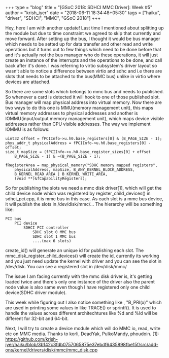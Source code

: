 +++
type = "blog"
title = "[GSoC 2018: SDHCI MMC Driver]: Week #5"
author = "krish_iyer"
date = "2018-06-11 18:34:48+05:30"
tags = ["haiku", "driver", "SDHCI", "MMC", "GSoC 2018"]
+++

Hey, here I am with another update! Last time I mentioned about splitting up the module but due to time constraint we agreed to skip that currently and move 
forward. After setting up the bus, I thought it would be bus manager which needs to be setted up for data transfer and other read and write operations but it turns 
out to few things which need to be done before that and it's actually not the bus manager who do these operations, it will just create an instance of the 
interrupts and the operations to be done, and call back after it's done. I was referring to virtio subsystem's driver layout so wasn’t able to notice a difference 
between virtio and sdhc and i.e there are slots that needs to be attached to the bus(MMC bus) unlike in virtio where devices are attached.

So there are some slots which belongs to mmc bus and needs to published. So whenever a card is detected it will hook to one of those published slot. Bus manager 
will map physical address into virtual memory. Now there are two ways to do this one is MMU(memory management unit), this maps virtual memory addresses to physical 
addresses and another is IOMMU(input/output memory management unit), which maps device visible addresses rather than CPU visible addresses. The way we implement 
IOMMU is as follows:

	uint32 offset = fPCIInfo->u.h0.base_registers[0] & (B_PAGE_SIZE - 1);
	phys_addr_t physicalAddress = fPCIInfo->u.h0.base_registers[0] - offset;
	size_t mapSize = (fPCIInfo->u.h0.base_register_sizes[0] + offset
		B_PAGE_SIZE - 1) & ~(B_PAGE_SIZE - 1);

	fRegisterArea = map_physical_memory("SDHC memory mapped registers",
		physicalAddress, mapSize, B_ANY_KERNEL_BLOCK_ADDRESS,
		B_KERNEL_READ_AREA | B_KERNEL_WRITE_AREA,
		(void **)&fCapabilityRegisters);
So for publishing the slots we need a mmc disk driver[1], which will get the child device node which was registered by register_child_devices() in sdhci_pci.cpp, 
it is mmc bus in this case. As each slot is a mmc bus device, it will publish the slots in /dev/disk/mmc/…
The hierarchy will be something like:
	
	PCI bus
		PCI device
			SDHCI PCI controller
				SDHC slot 0 MMC bus
				SDHC slot 1 MMC bus
				....(max 6 slots)

create_id() will generate an unique id for publishing each slot. The mmc_disk_register_child_devices() will create the id, currently its working and you just need 
update the kernel with driver and you can see the slot in /dev/disk. You can see a registered slot in /dev/disk/mmc/

The issue I am facing currently with the mmc disk driver is, it's getting loaded twice and there's only one instance of the driver also the parent node value is 
also same even though I have registered only one child device(SDHC driver module).

This week while figuring out I also notice something like , "B_PRI(x)" which are used in printing some values in like TRACE() or sprintf(). It is used to handle 
the values across different architechtures like %d and %ld will be different for 32-bit and 64-bit.

Next, I will try to create a device module which will do MMC io, read, write etc on MMC media. Thanks to korli, DeadYak, PulkoMandy, phoudoin. 
[1]: https://github.com/krish-iyer/haiku/blob/3b142c3fdb0757065875e37ebdf6435898fbe15f/src/add-ons/kernel/drivers/disk/mmc/mmc_disk.cpp

 
  